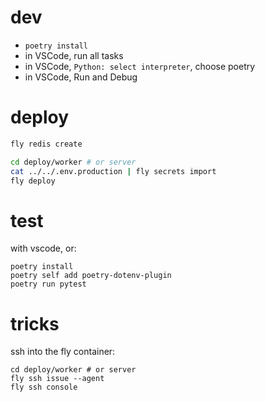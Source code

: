 # dev

- `poetry install`
- in VSCode, run all tasks
- in VSCode, `Python: select interpreter`, choose poetry
- in VSCode, Run and Debug

# deploy

```sh
fly redis create
```

```sh
cd deploy/worker # or server
cat ../../.env.production | fly secrets import
fly deploy
```

# test

with vscode, or:

```
poetry install
poetry self add poetry-dotenv-plugin
poetry run pytest
```

# tricks

ssh into the fly container:

```
cd deploy/worker # or server
fly ssh issue --agent
fly ssh console
```
